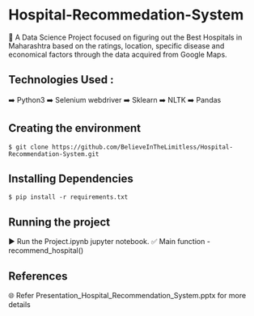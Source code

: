 # Hospital-Recommedation-System
🎯 A Data Science Project focused on figuring out the Best Hospitals in Maharashtra based on the ratings, location, specific disease and economical factors through the data acquired from Google Maps.


## Technologies Used :

➡️ Python3
➡️ Selenium webdriver
➡️ Sklearn
➡️ NLTK
➡️ Pandas

## Creating the environment

```
$ git clone https://github.com/BelieveInTheLimitless/Hospital-Recommendation-System.git
```

## Installing Dependencies

```
$ pip install -r requirements.txt
```

## Running the project

▶️ Run the Project.ipynb jupyter notebook.
    ✅ Main function - recommend_hospital()

## References

🌐 Refer Presentation_Hospital_Recommendation_System.pptx for more details
